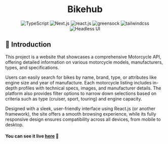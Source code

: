 <h1 align="center">Bikehub</h1>

<div align="center">
  <div>
    <img src="https://img.shields.io/badge/-TypeScript-black?style=for-the-badge&logo=typescript&logoColor=white&color=3178C6" alt="TypeScript" />
    <img src="https://img.shields.io/badge/-Next.js-black?style=for-the-badge&logo=nextdotjs&logoColor=white&color=000000" alt="Next.js" />
    <img src="https://img.shields.io/badge/-React_JS-black?style=for-the-badge&logoColor=white&logo=react&color=61DAFB" alt="react.js" />
    <img src="https://img.shields.io/badge/-GSAP-black?style=for-the-badge&logoColor=white&logo=greensock&color=88CE02" alt="greensock" />
    <img src="https://img.shields.io/badge/-Tailwind_CSS-black?style=for-the-badge&logoColor=white&logo=tailwindcss&color=06B6D4" alt="tailwindcss" />
    <img src="https://img.shields.io/badge/-Headless_UI-black?style=for-the-badge&logo=headlessui&logoColor=white&color=0088CC" alt="Headless UI" />
  </div>
</div>

## <a name="introduction">🤖 Introduction</a>
  This project is a website that showcases a comprehensive Motorcycle API, offering detailed information on various motorcycle models, manufacturers, types, and specifications. 
  
  Users can easily search for bikes by name, brand, type, or attributes like engine size and year of manufacture. Each motorcycle listing includes in-depth profiles with technical specs, images, and manufacturer details. The platform also provides filter options to narrow down selections based on criteria such as type (cruiser, sport, touring) and engine capacity. 
  
  Designed with a sleek, user-friendly interface using React.js (or another framework), the site offers a smooth browsing experience, while its fully responsive design ensures compatibility across all devices, from mobile to desktop.

#### You can see it live [here](https://bikehub-two.vercel.app/) 🚨

